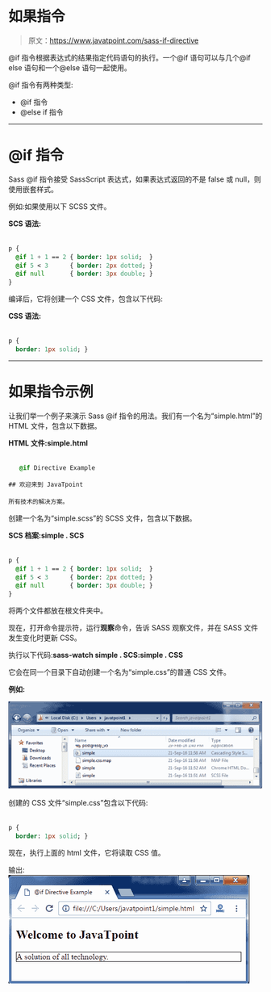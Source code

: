 # 如果指令

> 原文：<https://www.javatpoint.com/sass-if-directive>

@if 指令根据表达式的结果指定代码语句的执行。一个@if 语句可以与几个@if else 语句和一个@else 语句一起使用。

@if 指令有两种类型:

*   @if 指令
*   @else if 指令

* * *

# @if 指令

Sass @if 指令接受 SassScript 表达式，如果表达式返回的不是 false 或 null，则使用嵌套样式。

例如:如果使用以下 SCSS 文件。

**SCS 语法:**

```sass

p {
  @if 1 + 1 == 2 { border: 1px solid;  }
  @if 5 < 3      { border: 2px dotted; }
  @if null       { border: 3px double; }
} 

```

编译后，它将创建一个 CSS 文件，包含以下代码:

**CSS 语法:**

```sass

p {
  border: 1px solid; } 

```

* * *

# 如果指令示例

让我们举一个例子来演示 Sass @if 指令的用法。我们有一个名为“simple.html”的 HTML 文件，包含以下数据。

**HTML 文件:simple.html**

```sass

   @if Directive Example

## 欢迎来到 JavaTpoint

所有技术的解决方案。

```

创建一个名为“simple.scss”的 SCSS 文件，包含以下数据。

**SCS 档案:simple . SCS**

```sass

p {
  @if 1 + 1 == 2 { border: 1px solid;  }
  @if 5 < 3      { border: 2px dotted; }
  @if null       { border: 3px double; }
} 

```

将两个文件都放在根文件夹中。

现在，打开命令提示符，运行**观察**命令，告诉 SASS 观察文件，并在 SASS 文件发生变化时更新 CSS。

执行以下代码:**sass-watch simple . SCS:simple . CSS**

它会在同一个目录下自动创建一个名为“simple.css”的普通 CSS 文件。

**例如:**

![Sass If directive1](img/1164998ae9ed0116118aec5864ef1054.png)

创建的 CSS 文件“simple.css”包含以下代码:

```sass

p {
  border: 1px solid; } 

```

现在，执行上面的 html 文件，它将读取 CSS 值。

输出:![Sass If directive2](img/af1816dbe800bc4c20bc71e32b923be4.png)